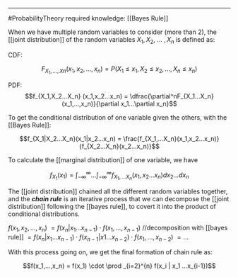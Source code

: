 ----
#ProbabilityTheory 
required knowledge:
[[Bayes Rule]]

When we have multiple random variables to consider (more than 2), the [[joint distribution]] of the random variables $X_1,X_2,$ ... $,X_n$ is defined as:

CDF:

$$F_{X_1,...,Xn}(x_1,x_2,...,x_n) = P(X_1 \leq x_1, X_2 \leq x_2, ...,X_n \leq x_n)$$

PDF:
 $$f_{X_1,X_2...X_n} (x_1,x_2...x_n) = \dfrac{\partial^nF_{X_1...X_n}(x_1,...,x_n)}{\partial x_1...\partial x_n}$$

To get the conditional distribution of one variable given the others, with the [[Bayes Rule]]:

$$f_{X_1|X_2...X_n}(x_1|x_2...x_n) = \frac{f_{X_1,...X_n}(x_1,x_2...x_n)}{f_{X_2...X_n}(x_2...x_n)}$$

To calculate the [[marginal distribution]] of one variable, we have

$$f_{X_1}(x_1) = \int_{-\infty}^\infty ... \int_{-\infty}^\infty f_{X_1,...X_n}(x_1,x_2...x_n) dx_2...dx_n$$

The [[joint distribution]] chained all the different random variables together, and the ***chain rule*** is an iterative process that we can decompose the [[joint distribution]] following the [[bayes rule]], to covert it into the product of conditional distributions.

$f(x_1,x_2,...,x_n)$
$= f(x_n | x_1 ... x_{n-1}) \cdot f(x_1,...,x_{n-1})$                                                //decomposition with [[bayes rule]]
$= f(x_{n} | x_1...x_{n-1}) \cdot f(x_{n-1} | x1...x_{n-2}) \cdot f(x_1,...,x_{n-2})$
$= ...$

With this process going on, we get the final formation of chain rule as:

$$f(x_1,...,x_n) = f(x_1) \cdot \prod _{i=2}^{n} f(x_i | x_1 ...x_{i-1})$$

